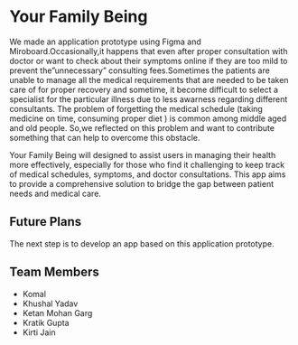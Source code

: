 # Your Family Being 
We made an application prototype using Figma and Miroboard.Occasionally,it happens that even after proper consultation with doctor or want to check about their symptoms online if they are too mild to prevent the”unnecessary” consulting fees.Sometimes the patients are unable to manage all the medical requirements that are needed to be taken care of  for proper recovery and sometime, it become difficult to select a specialist for the particular illness due to less awarness regarding different consultants. The problem of forgetting the medical schedule (taking medicine on time, consuming proper diet ) is common among middle aged  and old people. So,we reflected on this problem and want to contribute something that can help to overcome this obstacle.

Your Family Being will designed to assist users in managing their health more effectively, especially for those who find it challenging to keep track of medical schedules, symptoms, and doctor consultations. This app aims to provide a comprehensive solution to bridge the gap between patient needs and medical care.


## Future Plans
The next step is to develop an app based on this application prototype.

## Team Members

- Komal
- Khushal Yadav
- Ketan Mohan Garg
- Kratik Gupta
- Kirti Jain


